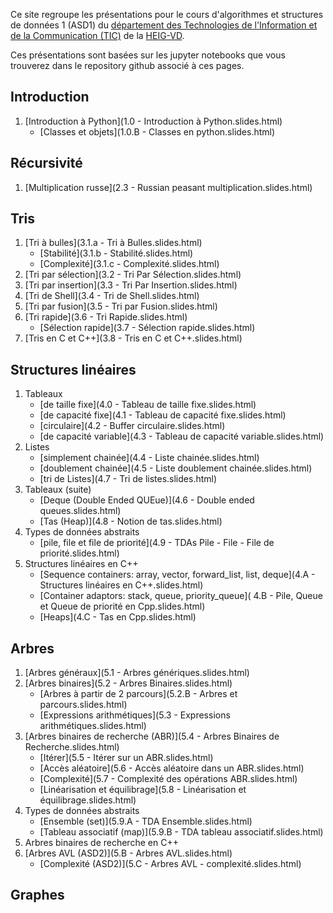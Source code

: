 
Ce site regroupe les présentations pour le cours d'algorithmes et structures de données 1 (ASD1) du [département des Technologies de l'Information et de la Communication (TIC)](https://heig-vd.ch/a-propos/heig-vd/organisation/departements/tic) de la [
HEIG-VD](http://www.heig-vd.ch).

Ces présentations sont basées sur les jupyter notebooks que vous trouverez dans le repository github associé à ces pages.

## Introduction

1. [Introduction à Python](1.0 - Introduction à Python.slides.html)
    * [Classes et objets](1.0.B - Classes en python.slides.html)

## Récursivité

1. [Multiplication russe](2.3 - Russian peasant multiplication.slides.html)


## Tris

1. [Tri à bulles](3.1.a - Tri à Bulles.slides.html)
    * [Stabilité](3.1.b - Stabilité.slides.html)
    * [Complexité](3.1.c - Complexité.slides.html)
1. [Tri par sélection](3.2 - Tri Par Sélection.slides.html)
1. [Tri par insertion](3.3 - Tri Par Insertion.slides.html)
1. [Tri de Shell](3.4 - Tri de Shell.slides.html)
1. [Tri par fusion](3.5 - Tri par Fusion.slides.html)
1. [Tri rapide](3.6 - Tri Rapide.slides.html)
    * [Sélection rapide](3.7 - Sélection rapide.slides.html)
1. [Tris en C et C++](3.8 - Tris en C et C++.slides.html)

## Structures linéaires

1. Tableaux
    * [de taille fixe](4.0 - Tableau de taille fixe.slides.html)
    * [de capacité fixe](4.1 - Tableau de capacité fixe.slides.html)
    * [circulaire](4.2 - Buffer circulaire.slides.html)
    * [de capacité variable](4.3 - Tableau de capacité variable.slides.html)
1. Listes
    * [simplement chainée](4.4 - Liste chainée.slides.html)
    * [doublement chainée](4.5 - Liste doublement chainée.slides.html)
    * [tri de Listes](4.7 - Tri de listes.slides.html)
1. Tableaux (suite)
    * [Deque (Double Ended QUEue)](4.6 - Double ended queues.slides.html)
    * [Tas (Heap)](4.8 - Notion de tas.slides.html)
1. Types de données abstraits
    * [pile, file et file de priorité](4.9 - TDAs Pile - File - File de priorité.slides.html)
1. Structures linéaires en C++
    * [Sequence containers: array, vector, forward_list, list, deque](4.A - Structures linéaires en C++.slides.html)
    * [Container adaptors: stack, queue, priority_queue](	4.B - Pile, Queue et Queue de priorité en Cpp.slides.html)
    * [Heaps](4.C - Tas en Cpp.slides.html)

## Arbres

1. [Arbres généraux](5.1 - Arbres génériques.slides.html)
1. [Arbres binaires](5.2 - Arbres Binaires.slides.html)
    * [Arbres à partir de 2 parcours](5.2.B - Arbres et parcours.slides.html)
    * [Expressions arithmétiques](5.3 - Expressions arithmétiques.slides.html)
1. [Arbres binaires de recherche (ABR)](5.4 - Arbres Binaires de Recherche.slides.html)
    * [Itérer](5.5 - Itérer sur un ABR.slides.html)
    * [Accès aléatoire](5.6 - Accès aléatoire dans un ABR.slides.html)
    * [Complexité](5.7 - Complexité des opérations ABR.slides.html)
    * [Linéarisation et équilibrage](5.8 - Linéarisation et équilibrage.slides.html)
1. Types de données abstraits
    * [Ensemble (set)](5.9.A - TDA Ensemble.slides.html)
    * [Tableau associatif (map)](5.9.B - TDA tableau associatif.slides.html)
1. Arbres binaires de recherche en C++
1. [Arbres AVL (ASD2)](5.B - Arbres AVL.slides.html)
    * [Complexité (ASD2)](5.C - Arbres AVL - complexité.slides.html)

## Graphes
